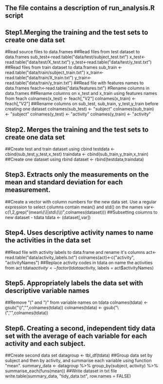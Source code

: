## The file contains a description of run_analysis.R script
## Step1.Merging the training and the test sets to create one data set

#Read source files to data.frames
##Read files from test dataset to data.frames
sub_test<-read.table("data/test/subject_test.txt")
x_test<-read.table("data/test/X_test.txt")
y_test<-read.table("data/test/y_test.txt")
 ##Read files from train dataset to data.frames
sub_train <- read.table("data/train/subject_train.txt")
x_train<-read.table("data/train/X_train.txt")
y_train<-read.table("data/train/y_train.txt")
 ##Read file with features names to data.frames
feach<-read.table("data/features.txt")
#Rename columns in data.frames
 ##Rename columns on x_test and x_train using features names from feach
colnames(x_test) <- feach[,"V2"]
colnames(x_train) <- feach[,"V2"]
 ##Rename columns on sub_test, sub_train, y_test,y_train before creating one dataset
colnames(sub_test) <- "subject"
colnames(sub_train) <- "subject"
colnames(y_test) <- "activity"
colnames(y_train) <- "activity"
## Step2.	Merges the training and the test sets to create one data set
 ##Create test and train dataset using cbind 
testdata <- cbind(sub_test,y_test,x_test)
traindata <- cbind(sub_train,y_train,x_train)
 ##Create one dataset using rbind 
dataset <- rbind(testdata,traindata)
## Step3. Extracts only the measurements on the mean and standard deviation for each measurement.
 ##Create a vector with column numbers for the new data set. Use a regular expression to select columns contain mean() and std() on the names 
var<- c(1,2,grep("(mean\\(\\)|std\\(\\))",colnames(dataset)))
 ##Subsetting coiumns to new dataset - tdata
tdata <- (dataset[,var])
## Step4. Uses descriptive activity names to name the activities in the data set
 ##Read file with activity labels to data.frame and rename it's columns
act<-read.table("data/activity_labels.txt")
colnames(act)<-c("activity", "activityNames")
 ##Replace activity codes in tdata on name the activities from act
tdata$activity <- factor(tdata$activity, labels = act$activityNames)
## Step5.	Appropriately labels the data set with descriptive variable names
 ##Remove "(" and ")" from variable names on tdata
colnames(tdata) <- gsub("\\)","",colnames(tdata))
colnames(tdata) <- gsub("\\(","",colnames(tdata))
## Step6. Creating a second, independent tidy data set with the average of each variable for each activity and each subject.
 ##Create second data set 
datagroup <- tbl_df(tdata)
 ##Group data set by subject and then by activity, and summarise each variable using function "mean".
summary_data <- datagroup %>%
  group_by(subject, activity) %>%
  summarise_each(funs(mean))
##Write dataset in txt file
write.table(summary_data, "tidy_data.txt", row.names = FALSE)
